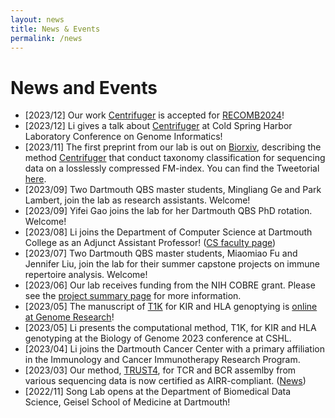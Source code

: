```yaml
---
layout: news
title: News & Events
permalink: /news
---
```


# News and Events
- [2023/12] Our work [Centrifuger](https://www.biorxiv.org/content/10.1101/2023.11.15.567129v1) is accepted for [RECOMB2024](https://recomb.org/recomb2024/index.html)!
- [2023/12] Li gives a talk about [Centrifuger](https://www.biorxiv.org/content/10.1101/2023.11.15.567129v1) at Cold Spring Harbor Laboratory Conference on Genome Informatics! 
- [2023/11] The first preprint from our lab is out on [Biorxiv](https://www.biorxiv.org/content/10.1101/2023.11.15.567129v1), describing the method [Centrifuger](https://github.com/mourisl/centrifuger) that conduct taxonomy classification for sequencing data on a losslessly compressed FM-index. You can find the Tweetorial [here](https://twitter.com/mourisl/status/1725734485616918805). 
- [2023/09] Two Dartmouth QBS master students, Mingliang Ge and Park Lambert, join the lab as research assistants. Welcome!
- [2023/09] Yifei Gao joins the lab for her Dartmouth QBS PhD rotation. Welcome!
- [2023/08] Li joins the Department of Computer Science at Dartmouth College as an Adjunct Assistant Professor! ([CS faculty page](https://web.cs.dartmouth.edu/people/li-song))
- [2023/07] Two Dartmouth QBS master students, Miaomiao Fu and Jennifer Liu, join the lab for their summer capstone projects on immune repertoire analysis. Welcome!
- [2023/06] Our lab receives funding from the NIH COBRE grant. Please see the [project summary page](https://sites.dartmouth.edu/cqb/current-projects/predicting-tcr-and-bcr-specificity-to-microbiomes-by-massively-mining-rna-seq-samples/) for more information.
- [2023/05] The manuscript of [T1K](https://github.com/mourisl/T1K) for KIR and HLA genoptying is [online at Genome Research](https://genome.cshlp.org/content/early/2023/05/11/gr.277585.122.abstract#xref-corresp-1-1)!
- [2023/05] Li presents the computational method, T1K, for KIR and HLA genotyping at the Biology of Genome 2023 conference at CSHL.
- [2023/04] Li joins the Dartmouth Cancer Center with a primary affiliation in the Immunology and Cancer Immunotherapy Research Program.
- [2023/03] Our method, [TRUST4](https://github.com/liulab-dfci/TRUST4), for TCR and BCR assemlby from various sequencing data is now certified as AIRR-compliant. ([News](https://www.antibodysociety.org/airr-community/trust4-is-now-certified-as-airr-compliant/)) 
- [2022/11] Song Lab opens at the Department of Biomedical Data Science, Geisel School of Medicine at Dartmouth!
